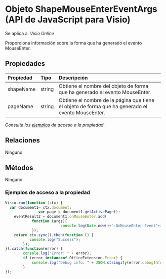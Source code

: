 # <a name="shapemouseentereventargs-object-javascript-api-for-visio"></a>Objeto ShapeMouseEnterEventArgs (API de JavaScript para Visio)

Se aplica a: _Visio Online_

Proporciona información sobre la forma que ha generado el evento MouseEnter.

## <a name="properties"></a>Propiedades

| Propiedad       | Tipo    |Descripción
|:---------------|:--------|:----------|
|shapeName|string|Obtiene el nombre del objeto de forma que ha generado el evento MouseEnter.|
|pageName|string|Obtiene el nombre de la página que tiene el objeto de forma que ha generado el evento MouseEnter.|

_Consulte los [ejemplos](#property-access-examples) de acceso a la propiedad._

## <a name="relationships"></a>Relaciones
Ninguno

## <a name="methods"></a>Métodos
Ninguno

### <a name="property-access-examples"></a>Ejemplos de acceso a la propiedad
```js
Visio.run(function (ctx) { 
  var document1= ctx.document;
               var page = document1.getActivePage();
    eventResult2 = document1.onMouseEnter.add(
            function (args){            
                         console.log(Date.now()+":OnMouseEnter Event"+JSON.stringify(args));
            });
    return ctx.sync().then(function () {
           console.log("Success");
        });
}).catch(function(error) {
        console.log("Error: " + error);
        if (error instanceof OfficeExtension.Error) {
            console.log("Debug info: " + JSON.stringify(error.debugInfo));
        }
});
```